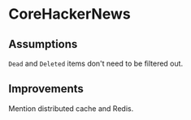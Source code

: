 # CoreHackerNews

## Assumptions
`Dead` and `Deleted` items don't need to be filtered out.

## Improvements
Mention distributed cache and Redis.
